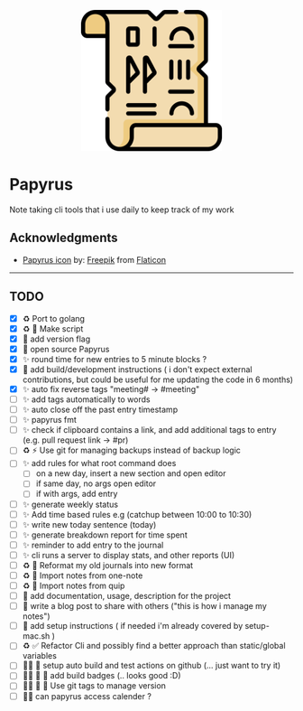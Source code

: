 
<p align="center">
  <img width="250" src="papyrus.png">
</p>

# Papyrus

Note taking cli tools that i use daily to keep track of my work

## Acknowledgments

* [Papyrus icon](https://www.flaticon.com/free-icon/papyrus_3068712) by: [Freepik](https://www.freepik.com) from [Flaticon](https://www.flaticon.com/)

---

## TODO

* [x] ♻️ Port to golang
* [x] ♻️ 🚀 Make script
* [x] 🎨 add version flag
* [x] 🎉 open source Papyrus
* [x] ✨ round time for new entries to 5 minute blocks ?
* [x] 📒 add build/development instructions ( i don't expect external contributions, but could be useful for me updating the code in 6 months)
* [x] ✨ auto fix reverse tags "meeting# -> #meeting"
* [ ] ✨ add tags automatically to words
* [ ] ✨ auto close off the past entry timestamp
* [ ] ✨ papyrus fmt
* [ ] ✨ check if clipboard contains a link, and add additional tags to entry (e.g. pull request link -> #pr)
* [ ] ♻️ ⚡️ Use git for managing backups instead of backup logic
* [ ] ✨ add rules for what root command does
  * [ ] on a new day, insert a new section and open editor
  * [ ] if same day, no args open editor
  * [ ] if with args, add entry
* [ ] ✨ generate weekly status
* [ ] ✨ Add time based rules e.g (catchup between 10:00 to 10:30)
* [ ] ✨ write new today sentence (today)
* [ ] ✨ generate breakdown report for time spent
* [ ] ✨ reminder to add entry to the journal
* [ ] ✨ cli runs a server to display stats, and other reports (UI)
* [ ] ♻️ 🎨 Reformat my old journals into new format
* [ ] ♻️ 🎨 Import notes from one-note
* [ ] ♻️ 🎨 Import notes from quip
* [ ] 📒 add documentation, usage, description for the project
* [ ] 📒 write a blog post to share with others ("this is how i manage my notes")
* [ ] 📒 add setup instructions ( if needed i'm already covered by setup-mac.sh )
* [ ] ♻️ ✅ Refactor Cli and possibly find a better approach than static/global variables
* [ ] 🤷‍♀️ 🚀 setup auto build and test actions on github (... just want to try it)
* [ ] 🤷‍♀️ 🚀 🎨 add build badges (.. looks good :D)
* [ ] 🤷‍♀️ 🚀 🎨 Use git tags to manage version
* [ ] 🤷‍♀️ can papyrus access calender ?
